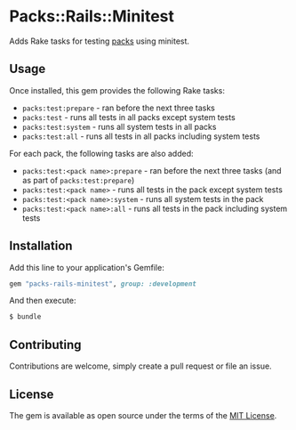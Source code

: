 # Packs::Rails::Minitest

Adds Rake tasks for testing [packs](https://github.com/rubyatscale/packs) using minitest.

## Usage

Once installed, this gem provides the following Rake tasks:

- `packs:test:prepare` - ran before the next three tasks
- `packs:test` - runs all tests in all packs except system tests
- `packs:test:system` - runs all system tests in all packs
- `packs:test:all` - runs all tests in all packs including system tests

For each pack, the following tasks are also added:

- `packs:test:<pack name>:prepare` - ran before the next three tasks (and as part of `packs:test:prepare`)
- `packs:test:<pack name>` - runs all tests in the pack except system tests
- `packs:test:<pack name>:system` - runs all system tests in the pack
- `packs:test:<pack name>:all` - runs all tests in the pack including system tests

## Installation

Add this line to your application's Gemfile:

```ruby
gem "packs-rails-minitest", group: :development
```

And then execute:
```bash
$ bundle
```

## Contributing

Contributions are welcome, simply create a pull request or file an issue.

## License
The gem is available as open source under the terms of the [MIT License](https://opensource.org/licenses/MIT).
